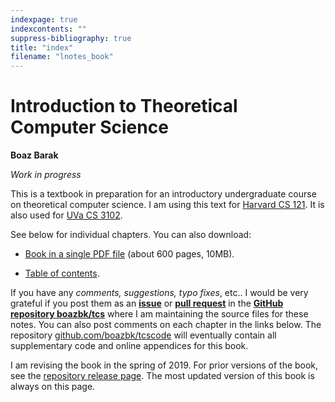 ```yaml
---
indexpage: true
indexcontents: ""
suppress-bibliography: true
title: "index"
filename: "lnotes_book"
---
```


# Introduction to Theoretical Computer Science

__Boaz Barak__

_Work in progress_


This is a textbook in preparation for an introductory undergraduate course on theoretical computer science.
I am using this text for [Harvard CS 121](http://cs121.boazbarak.org).
It is also used for [UVa CS 3102](https://uvatoc.github.io).


See below for individual chapters. You can also download:

* [Book in a single PDF file](https://files.boazbarak.org/introtcs/lnotes_book.pdf) (about 600 pages, 10MB).

* [Table of contents](https://files.boazbarak.org/introtcs/contents.pdf).


If you have any _comments, suggestions, typo fixes_, etc.. I would be very grateful if you post them as an [**issue**](https://github.com/boazbk/tcs/issues) or [**pull request**](https://github.com/boazbk/tcs/pulls) in the [**GitHub repository boazbk/tcs**](https://github.com/boazbk/tcs) where I am maintaining the source files for these notes.
You can also post comments on each chapter in the links below.
The repository [github.com/boazbk/tcscode](https://github.com/boazbk/tcscode)  will eventually contain all supplementary code and online appendices for this book.

I am revising the book in the spring of 2019. For prior versions of the book, see the [repository release page](https://github.com/boazbk/tcs/releases).
The most updated version of this book is always on this page.
